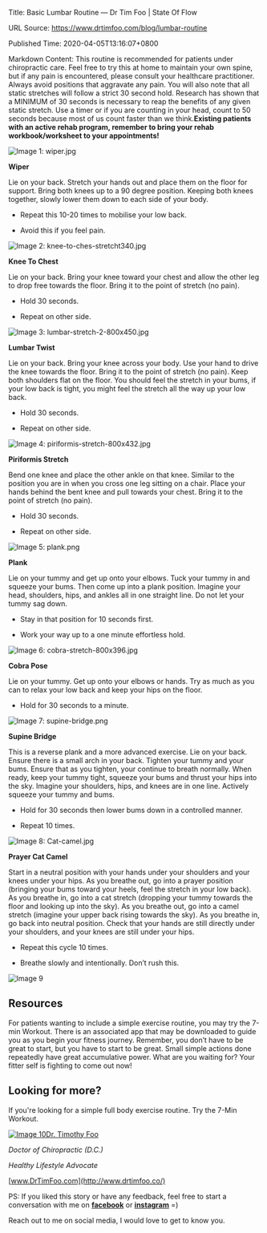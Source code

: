 Title: Basic Lumbar Routine — Dr Tim Foo | State Of Flow

URL Source: https://www.drtimfoo.com/blog/lumbar-routine

Published Time: 2020-04-05T13:16:07+0800

Markdown Content:
This routine is recommended for patients under chiropractic care. Feel free to try this at home to maintain your own spine, but if any pain is encountered, please consult your healthcare practitioner. Always avoid positions that aggravate any pain. You will also note that all static stretches will follow a strict 30 second hold. Research has shown that a MINIMUM of 30 seconds is necessary to reap the benefits of any given static stretch. Use a timer or if you are counting in your head, count to 50 seconds because most of us count faster than we think.**Existing patients with an active rehab program, remember to bring your rehab workbook/worksheet to your appointments!**

![Image 1: wiper.jpg](https://images.squarespace-cdn.com/content/v1/5e778047f46a4d67dce8c0c0/1585746759599-AN7CLYTB9YCVS6NMV89N/wiper.jpg)

**Wiper**

Lie on your back. Stretch your hands out and place them on the floor for support. Bring both knees up to a 90 degree position. Keeping both knees together, slowly lower them down to each side of your body.

- Repeat this 10-20 times to mobilise your low back.

- Avoid this if you feel pain.

![Image 2: knee-to-ches-stretcht340.jpg](https://images.squarespace-cdn.com/content/v1/5e778047f46a4d67dce8c0c0/1585746872533-ENXC3GASI32MFDOSP7SK/knee-to-ches-stretcht340.jpg)

**Knee To Chest**

Lie on your back. Bring your knee toward your chest and allow the other leg to drop free towards the floor. Bring it to the point of stretch (no pain).

- Hold 30 seconds.

- Repeat on other side.

![Image 3: lumbar-stretch-2-800x450.jpg](https://images.squarespace-cdn.com/content/v1/5e778047f46a4d67dce8c0c0/1585746916606-DVE97HHR8Q14N5BF2YPM/lumbar-stretch-2-800x450.jpg)

**Lumbar Twist**

Lie on your back. Bring your knee across your body. Use your hand to drive the knee towards the floor. Bring it to the point of stretch (no pain). Keep both shoulders flat on the floor. You should feel the stretch in your bums, if your low back is tight, you might feel the stretch all the way up your low back.

- Hold 30 seconds.

- Repeat on other side.

![Image 4: piriformis-stretch-800x432.jpg](https://images.squarespace-cdn.com/content/v1/5e778047f46a4d67dce8c0c0/1585746982364-U3SORWLA7ANLZ886XTNU/piriformis-stretch-800x432.jpg)

**Piriformis Stretch**

Bend one knee and place the other ankle on that knee. Similar to the position you are in when you cross one leg sitting on a chair. Place your hands behind the bent knee and pull towards your chest. Bring it to the point of stretch (no pain).

- Hold 30 seconds.

- Repeat on other side.

![Image 5: plank.png](https://images.squarespace-cdn.com/content/v1/5e778047f46a4d67dce8c0c0/1585747042295-YZXYSI02V2W3979XSXI9/plank.png)

**Plank**

Lie on your tummy and get up onto your elbows. Tuck your tummy in and squeeze your bums. Then come up into a plank position. Imagine your head, shoulders, hips, and ankles all in one straight line. Do not let your tummy sag down.

- Stay in that position for 10 seconds first.

- Work your way up to a one minute effortless hold.

![Image 6: cobra-stretch-800x396.jpg](https://images.squarespace-cdn.com/content/v1/5e778047f46a4d67dce8c0c0/1585747076295-FM4IMYZ4DQXQ4QXJ9P81/cobra-stretch-800x396.jpg)

**Cobra Pose**

Lie on your tummy. Get up onto your elbows or hands. Try as much as you can to relax your low back and keep your hips on the floor.

- Hold for 30 seconds to a minute.

![Image 7: supine-bridge.png](https://images.squarespace-cdn.com/content/v1/5e778047f46a4d67dce8c0c0/1585747129695-WDBZ2E7VIUR6BAKLX3AW/supine-bridge.png)

**Supine Bridge**

This is a reverse plank and a more advanced exercise. Lie on your back. Ensure there is a small arch in your back. Tighten your tummy and your bums. Ensure that as you tighten, your continue to breath normally. When ready, keep your tummy tight, squeeze your bums and thrust your hips into the sky. Imagine your shoulders, hips, and knees are in one line. Actively squeeze your tummy and bums.

- Hold for 30 seconds then lower bums down in a controlled manner.

- Repeat 10 times.

![Image 8: Cat-camel.jpg](https://images.squarespace-cdn.com/content/v1/5e778047f46a4d67dce8c0c0/1585747154814-2MQMQ94MQHEOXC3FTB0M/Cat-camel.jpg)

**Prayer Cat Camel**

Start in a neutral position with your hands under your shoulders and your knees under your hips. As you breathe out, go into a prayer position (bringing your bums toward your heels, feel the stretch in your low back). As you breathe in, go into a cat stretch (dropping your tummy towards the floor and looking up into the sky). As you breathe out, go into a camel stretch (imagine your upper back rising towards the sky). As you breathe in, go back into neutral position. Check that your hands are still directly under your shoulders, and your knees are still under your hips.

- Repeat this cycle 10 times.

- Breathe slowly and intentionally. Don’t rush this.

![Image 9](https://images.squarespace-cdn.com/content/v1/5e778047f46a4d67dce8c0c0/1585747320806-INONGN7Q4JJPG06S3FAF/image-asset.jpeg)

## Resources

For patients wanting to include a simple exercise routine, you may try the 7-min Workout. There is an associated app that may be downloaded to guide you as you begin your fitness journey. Remember, you don’t have to be great to start, but you have to start to be great. Small simple actions done repeatedly have great accumulative power. What are you waiting for? Your fitter self is fighting to come out now!

## Looking for more?

If you're looking for a simple full body exercise routine. Try the 7-Min Workout.

[![Image 10](https://images.squarespace-cdn.com/content/v2/namespaces/memberAccountAvatars/libraries/5e777eefd8f15e7b026a1c9a/736ae11734894b7fbe972731dbbe0481/736ae11734894b7fbe972731dbbe0481.jpeg?format=300w)Dr. Timothy Foo](https://www.drtimfoo.com/blog?author=5e777eefd8f15e7b026a1c9a)

_Doctor of Chiropractic (D.C.)_

_Healthy Lifestyle Advocate_

[www.DrTimFoo.com](http://www.drtimfoo.co/)

PS: If you liked this story or have any feedback, feel free to start a conversation with me on [**facebook**](http://www.facebook.com/drtimfoo) or [**instagram**](http://www.instagram.com/drtimfoo) =)

Reach out to me on social media, I would love to get to know you.
